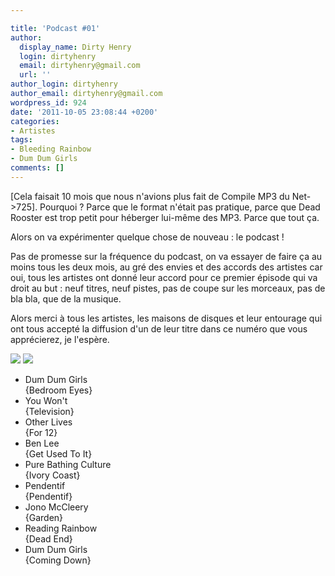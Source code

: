```yaml
---

title: 'Podcast #01'
author:
  display_name: Dirty Henry
  login: dirtyhenry
  email: dirtyhenry@gmail.com
  url: ''
author_login: dirtyhenry
author_email: dirtyhenry@gmail.com
wordpress_id: 924
date: '2011-10-05 23:08:44 +0200'
categories:
- Artistes
tags:
- Bleeding Rainbow
- Dum Dum Girls
comments: []
---
```

[Cela faisait 10 mois que nous n'avions plus fait de Compile MP3 du Net->725]. Pourquoi ? Parce que le format n'était pas pratique, parce que Dead Rooster est trop petit pour héberger lui-même des MP3. Parce que tout ça.

Alors on va expérimenter quelque chose de nouveau : le podcast ! 

Pas de promesse sur la fréquence du podcast, on va essayer de faire ça au moins tous les deux mois, au gré des envies et des accords des artistes car oui, tous les artistes ont donné leur accord pour ce premier épisode qui va droit au but : neuf titres, neuf pistes, pas de coupe sur les morceaux, pas de bla bla, que de la musique.

Alors merci à tous les artistes, les maisons de disques et leur entourage qui ont tous accepté la diffusion d'un de leur titre dans ce numéro que vous apprécierez, je l'espère.

<a href="http://feeds.feedburner.com/deadroosterpodcast"><img src="/squelettes/images/podcast-rss-button.png" /></a> <a href="itpc://feeds.feedburner.com/deadroosterpodcast"><img src="/squelettes/images/podcast-itunes-button.png" /></a>

<ul class="polaroids">
<li><div class=polaroid><img481>Dum Dum Girls<br />{Bedroom Eyes}</div></li>
<li><div class=polaroid><img482>You Won't<br />{Television}</div></li>
<li><div class=polaroid><img483>Other Lives<br />{For 12}</div></li>
<li><div class=polaroid><img484>Ben Lee<br />{Get Used To It}</div></li>
<li><div class=polaroid><img485>Pure Bathing Culture<br />{Ivory Coast}</div></li>
<li><div class=polaroid><img486>Pendentif<br />{Pendentif}</div></li>
<li><div class=polaroid><img487>Jono McCleery<br />{Garden}</div></li>
<li><div class=polaroid><img488>Reading Rainbow<br />{Dead End}</div></li>
<li><div class=polaroid><img481>Dum Dum Girls<br />{Coming Down}</div></li>
</ul>

